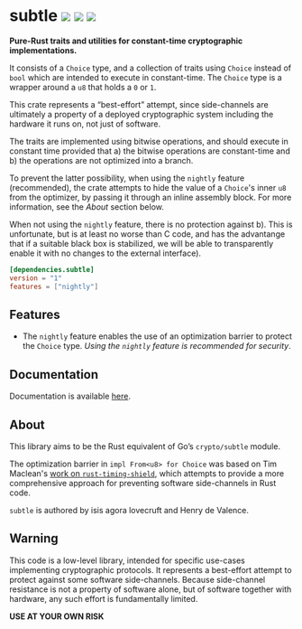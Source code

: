 # subtle [![](https://img.shields.io/crates/v/subtle.svg)](https://crates.io/crates/subtle) [![](https://img.shields.io/badge/dynamic/json.svg?label=docs&uri=https%3A%2F%2Fcrates.io%2Fapi%2Fv1%2Fcrates%2Fsubtle%2Fversions&query=%24.versions%5B0%5D.num&colorB=4F74A6)](https://doc.dalek.rs/subtle) [![](https://travis-ci.org/dalek-cryptography/subtle.svg?branch=master)](https://travis-ci.org/dalek-cryptography/subtle)

**Pure-Rust traits and utilities for constant-time cryptographic implementations.**

It consists of a `Choice` type, and a collection of traits using `Choice`
instead of `bool` which are intended to execute in constant-time.  The `Choice`
type is a wrapper around a `u8` that holds a `0` or `1`.

This crate represents a “best-effort” attempt, since side-channels
are ultimately a property of a deployed cryptographic system
including the hardware it runs on, not just of software.

The traits are implemented using bitwise operations, and should execute in
constant time provided that a) the bitwise operations are constant-time and b)
the operations are not optimized into a branch.

To prevent the latter possibility, when using the `nightly` feature
(recommended), the crate attempts to hide the value of a `Choice`'s inner `u8`
from the optimizer, by passing it through an inline assembly block.  For more
information, see the _About_ section below.

When not using the `nightly` feature, there is no protection against b).  This
is unfortunate, but is at least no worse than C code, and has the advantange
that if a suitable black box is stabilized, we will be able to transparently
enable it with no changes to the external interface).

```toml
[dependencies.subtle]
version = "1"
features = ["nightly"]
```

## Features

* The `nightly` feature enables the use of
an optimization barrier to protect the `Choice` type.
_Using the `nightly` feature is recommended for security_.

## Documentation

Documentation is available [here][docs].

## About

This library aims to be the Rust equivalent of Go’s `crypto/subtle` module.

The optimization barrier in `impl From<u8> for Choice` was based on Tim
Maclean's [work on `rust-timing-shield`][rust-timing-shield], which attempts to
provide a more comprehensive approach for preventing software side-channels in
Rust code.

`subtle` is authored by isis agora lovecruft and Henry de Valence.

## Warning

This code is a low-level library, intended for specific use-cases implementing
cryptographic protocols.  It represents a best-effort attempt to protect
against some software side-channels.  Because side-channel resistance is not a
property of software alone, but of software together with hardware, any such
effort is fundamentally limited.

**USE AT YOUR OWN RISK**

[docs]: https://doc.dalek.rs/subtle
[rust-timing-shield]: https://www.chosenplaintext.ca/open-source/rust-timing-shield/security
